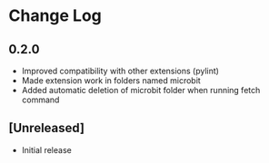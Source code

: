 # Change Log

## 0.2.0

- Improved compatibility with other extensions (pylint)
- Made extension work in folders named microbit
- Added automatic deletion of microbit folder when running fetch command

## [Unreleased]

- Initial release